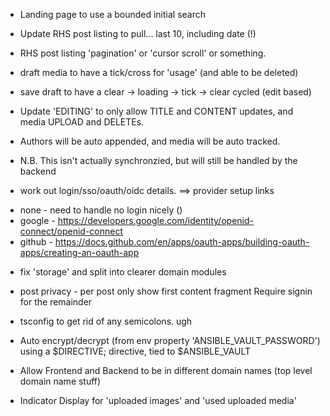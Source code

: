 * Landing page to use a bounded initial search

* Update RHS post listing to pull... last 10, including date (!)
* RHS post listing 'pagination' or 'cursor scroll' or something.

* draft media to have a tick/cross for 'usage' (and able to be deleted)
* save draft to have a clear -> loading -> tick -> clear cycled (edit based)

* Update 'EDITING' to only allow TITLE and CONTENT updates, and media UPLOAD and DELETEs.
* Authors will be auto appended, and media will be auto tracked.
* N.B. This isn't actually synchronzied, but will still be handled by the backend

* work out login/sso/oauth/oidc details.
==> provider setup links
 - none - need to handle no login nicely ()
 - google - https://developers.google.com/identity/openid-connect/openid-connect
 - github - https://docs.github.com/en/apps/oauth-apps/building-oauth-apps/creating-an-oauth-app

* fix 'storage' and split into clearer domain modules

* post privacy - per post
  only show first content fragment
  Require signin for the remainder

* tsconfig to get rid of any semicolons. ugh

* Auto encrypt/decrypt (from env property 'ANSIBLE_VAULT_PASSWORD')
  using a $DIRECTIVE; directive, tied to $ANSIBLE_VAULT

* Allow Frontend and Backend to be in different domain names (top level domain name stuff)

* Indicator Display for 'uploaded images' and 'used uploaded media'

